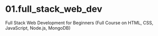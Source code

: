 # 01.full_stack_web_dev
 Full Stack Web Development for Beginners (Full Course on HTML, CSS, JavaScript, Node.js, MongoDB)
